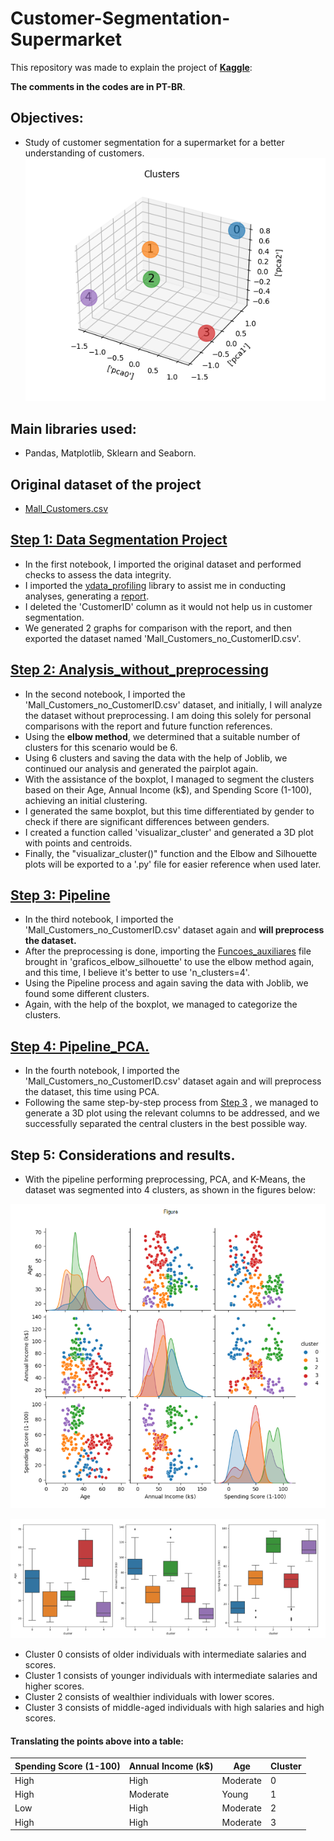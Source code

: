# Customer-Segmentation-Supermarket
This repository was made to explain the project of **[Kaggle](https://www.kaggle.com/datasets/vjchoudhary7/customer-segmentation-tutorial-in-python/data)**:

**The comments in the codes are in PT-BR**.
## Objectives:
- Study of customer segmentation for a supermarket for a better understanding of customers.
 ![pca_3d](imagens/pca_3d.png)

## Main libraries used:
- Pandas, Matplotlib, Sklearn and Seaborn.
## Original dataset of the project
- [Mall_Customers.csv](https://github.com/BrunoFelipeCB/Customer-Segmentation-Supermarket/blob/main/Mall_Customers.csv)
## [Step 1: Data Segmentation Project](https://github.com/BrunoFelipeCB/Customer-Segmentation-Supermarket/blob/main/1.Data%20Segmentation%20Project.ipynb)
- In the first notebook, I imported the original dataset and performed checks to assess the data integrity.
- I imported the [ydata_profiling](https://github.com/ydataai/ydata-profiling) library to assist me in conducting analyses, generating a [report](https://github.com/BrunoFelipeCB/Customer-Segmentation-Supermarket/blob/main/eda_supermarket.html).
- I deleted the 'CustomerID' column as it would not help us in customer segmentation.
- We generated 2 graphs for comparison with the report, and then exported the dataset named 'Mall_Customers_no_CustomerID.csv'.
## [Step 2: Analysis_without_preprocessing](https://github.com/BrunoFelipeCB/Customer-Segmentation-Supermarket/blob/main/2.%20Analysis_without_preprocessing.ipynb)
- In the second notebook, I imported the 'Mall_Customers_no_CustomerID.csv' dataset, and initially, I will analyze the dataset without preprocessing. I am doing this solely for personal comparisons with the report and future function references.
- Using the **elbow method**, we determined that a suitable number of clusters for this scenario would be 6.
- Using 6 clusters and saving the data with the help of Joblib, we continued our analysis and generated the pairplot again.
- With the assistance of the boxplot, I managed to segment the clusters based on their Age, Annual Income (k$), and Spending Score (1-100), achieving an initial clustering.
- I generated the same boxplot, but this time differentiated by gender to check if there are significant differences between genders.
- I created a function called 'visualizar_cluster' and generated a 3D plot with points and centroids.
- Finally, the "visualizar_cluster()" function and the Elbow and Silhouette plots will be exported to a '.py' file for easier reference when used later.
## [Step 3: Pipeline](https://github.com/BrunoFelipeCB/Customer-Segmentation-Supermarket/blob/main/3.Pipeline.ipynb)
- In the third notebook, I imported the 'Mall_Customers_no_CustomerID.csv' dataset again and **will preprocess the dataset.**
- After the preprocessing is done, importing the  [Funcoes_auxiliares](https://github.com/BrunoFelipeCB/Customer-Segmentation-Supermarket/blob/main/Funcoes_auxiliares.py) file brought in 'graficos_elbow_silhouette' to use the elbow method again, and this time, I believe it's better to use 'n_clusters=4'.
- Using the Pipeline process and again saving the data with Joblib, we found some different clusters.
- Again, with the help of the boxplot, we managed to categorize the clusters.
## [Step 4: Pipeline_PCA.](https://github.com/BrunoFelipeCB/Customer-Segmentation-Supermarket/blob/main/4.Pipeline_PCA.ipynb)
- In the fourth notebook, I imported the 'Mall_Customers_no_CustomerID.csv' dataset again and will preprocess the dataset, this time using PCA.
- Following the same step-by-step process from  [Step 3](https://github.com/BrunoFelipeCB/Customer-Segmentation-Supermarket/blob/main/3.Pipeline.ipynb) , we managed to generate a 3D plot using the relevant columns to be addressed, and we successfully separated the central clusters in the best possible way.

## Step 5: Considerations and results.

- With the pipeline performing preprocessing, PCA, and K-Means, the dataset was segmented into 4 clusters, as shown in the figures below:

![pairplot](imagens/pairplot.png)

![boxplot](imagens/boxplot.png)

- Cluster 0 consists of older individuals with intermediate salaries and scores.
- Cluster 1 consists of younger individuals with intermediate salaries and higher scores.
- Cluster 2 consists of wealthier individuals with lower scores.
- Cluster 3 consists of middle-aged individuals with high salaries and high scores.

#### Translating the points above into a table:

| Spending Score (1-100) | Annual Income (k$)    | Age      | Cluster |
| -----------------------| --------------------- | -------- | ------- |
| High                   | High                  | Moderate | 0       |
| High                   | Moderate              | Young    | 1       |
| Low                    | High                  | Moderate | 2       |
| High                   | High                  | Moderate | 3       |

